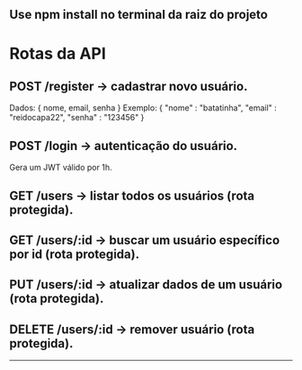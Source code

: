## Use npm install no terminal da raiz do projeto


# Rotas da API

## POST /register → cadastrar novo usuário.
Dados: { nome, email, senha }
Exemplo: 
{
    "nome" : "batatinha",
    "email" : "reidocapa22",
    "senha" : "123456"
}
## POST /login → autenticação do usuário.
Gera um JWT válido por 1h.
## GET /users → listar todos os usuários (rota protegida).
## GET /users/:id → buscar um usuário específico por id (rota protegida).
## PUT /users/:id → atualizar dados de um usuário (rota protegida).
## DELETE /users/:id → remover usuário (rota protegida).

---
